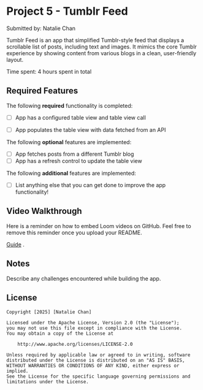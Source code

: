 # Project 5 - Tumblr Feed

Submitted by: Natalie Chan

Tumblr Feed is an app that simplified Tumblr-style feed that displays a scrollable list of posts, including text and images. 
It mimics the core Tumblr experience by showing content from various blogs in a clean, user-friendly layout.

Time spent: 4 hours spent in total

## Required Features

The following **required** functionality is completed:

- [ ] App has a configured table view and table view call
- [ ] App populates the table view with data fetched from an API


The following **optional** features are implemented:

- [ ] App fetches posts from a different Tumblr blog
- [ ] App has a refresh control to update the table view

The following **additional** features are implemented:

- [ ] List anything else that you can get done to improve the app functionality!

## Video Walkthrough

Here is a reminder on how to embed Loom videos on GitHub. Feel free to remove this reminder once you upload your README. 

[Guide](https://www.youtube.com/watch?v=GA92eKlYio4) .

## Notes

Describe any challenges encountered while building the app.

## License

    Copyright [2025] [Natalie Chan]

    Licensed under the Apache License, Version 2.0 (the "License");
    you may not use this file except in compliance with the License.
    You may obtain a copy of the License at

        http://www.apache.org/licenses/LICENSE-2.0

    Unless required by applicable law or agreed to in writing, software
    distributed under the License is distributed on an "AS IS" BASIS,
    WITHOUT WARRANTIES OR CONDITIONS OF ANY KIND, either express or implied.
    See the License for the specific language governing permissions and
    limitations under the License.
